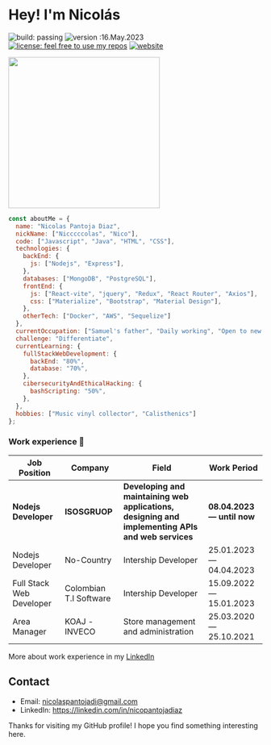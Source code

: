 # Hey! I'm Nicolás
![build: passing](https://img.shields.io/badge/build-passing-success) ![version :16.May.2023](https://img.shields.io/badge/version-16.May.2023-informational) [![license: feel free to use my repos](https://img.shields.io/badge/license-feel%20free%20to%20use%20my%20repos-success)](https://github.com/Nicccccolas) [![website](https://img.shields.io/badge/website-informational)](https://nicolaspantoja.netlify.app)

<img src="https://freight.cargo.site/w/450/i/4577c75a5321130c9d9162cda6949bef9a0317a8ff9ab8812b9a4d6601aa9b5f/Witch-Surprise-06.gif" width="300" >


```javascript
const aboutMe = {
  name: "Nicolas Pantoja Diaz",
  nickName: ["Nicccccolas", "Nico"],
  code: ["Javascript", "Java", "HTML", "CSS"],
  technologies: {
    backEnd: {
      js: ["Nodejs", "Express"],
    },
    databases: ["MongoDB", "PostgreSQL"],  
    frontEnd: {
      js: ["React-vite", "jquery", "Redux", "React Router", "Axios"],
      css: ["Materialize", "Bootstrap", "Material Design"],
    },
    otherTech: ["Docker", "AWS", "Sequelize"]
  },
  currentOccupation: ["Samuel's father", "Daily working", "Open to new job opportunities"],
  challenge: "Differentiate",
  currentLearning: {
    fullStackWebDevelopment: {
      backEnd: "80%",
      database: "70%",
    },
    cibersecurityAndEthicalHacking: {
      bashScripting: "50%",
    },
  },
  hobbies: ["Music vinyl collector", "Calisthenics"]
};
```

### Work experience 👔

| Job Position               | Company                 | Field                                 | Work Period                |
| -------------------------- | ----------------------- | ------------------------------------- | -------------------------- |
| **Nodejs Developer**       | **ISOSGRUOP**           | **Developing and maintaining web applications, designing and implementing APIs and web services** | **08.04.2023 — until now** |
| Nodejs Developer           | No-Country              | Intership Developer                   | 25.01.2023 — 04.04.2023    |
| Full Stack Web Developer   | Colombian T.I Software  | Intership Developer                   | 15.09.2022 — 15.01.2023    |
| Area Manager               | KOAJ -INVECO            | Store management and administration   | 25.03.2020 — 25.10.2021    |

More about work experience in my [LinkedIn](https://www.linkedin.com/in/nicopantojadiaz/)

## Contact
- Email: nicolaspantojadi@gmail.com
- LinkedIn: https://linkedin.com/in/nicopantojadiaz

Thanks for visiting my GitHub profile! I hope you find something interesting here.
